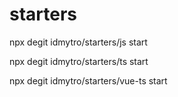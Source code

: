# starters

npx degit idmytro/starters/js start

npx degit idmytro/starters/ts start

npx degit idmytro/starters/vue-ts start
